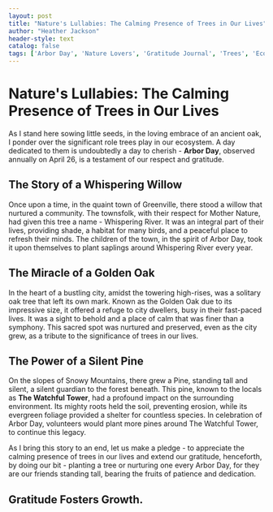 ```yaml
---
layout: post
title: "Nature's Lullabies: The Calming Presence of Trees in Our Lives"
author: "Heather Jackson"
header-style: text
catalog: false
tags: ['Arbor Day', 'Nature Lovers', 'Gratitude Journal', 'Trees', 'Ecosystem', 'Inspiration']
---
```


# Nature's Lullabies: The Calming Presence of Trees in Our Lives  

As I stand here sowing little seeds, in the loving embrace of an ancient oak, I ponder over the significant role trees play in our ecosystem. A day dedicated to them is undoubtedly a day to cherish - **Arbor Day**, observed annually on April 26, is a testament of our respect and gratitude.  

## The Story of a Whispering Willow  

Once upon a time, in the quaint town of Greenville, there stood a willow that nurtured a community. The townsfolk, with their respect for Mother Nature, had given this tree a name - Whispering River. It was an integral part of their lives, providing shade, a habitat for many birds, and a peaceful place to refresh their minds. The children of the town, in the spirit of Arbor Day, took it upon themselves to plant saplings around Whispering River every year.  

## The Miracle of a Golden Oak  

In the heart of a bustling city, amidst the towering high-rises, was a solitary oak tree that left its own mark. Known as the Golden Oak due to its impressive size, it offered a refuge to city dwellers, busy in their fast-paced lives. It was a sight to behold and a place of calm that was finer than a symphony. This sacred spot was nurtured and preserved, even as the city grew, as a tribute to the significance of trees in our lives.  

## The Power of a Silent Pine  

On the slopes of Snowy Mountains, there grew a Pine, standing tall and silent, a silent guardian to the forest beneath. This pine, known to the locals as **The Watchful Tower**, had a profound impact on the surrounding environment. Its mighty roots held the soil, preventing erosion, while its evergreen foliage provided a shelter for countless species. In celebration of Arbor Day, volunteers would plant more pines around The Watchful Tower, to continue this legacy.  

As I bring this story to an end, let us make a pledge - to appreciate the calming presence of trees in our lives and extend our gratitude, henceforth, by doing our bit - planting a tree or nurturing one every Arbor Day, for they are our friends standing tall, bearing the fruits of patience and dedication.  

## **Gratitude Fosters Growth.**  